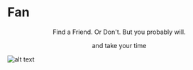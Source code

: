 # Fan

<p align="center">Find a Friend.  Or Don't.  But you probably will.</p>

<p align="center">and take your time</p>

![alt text](https://github.com/rasianart/FriendFinder/blob/master/app/public/images/FAN.png)



